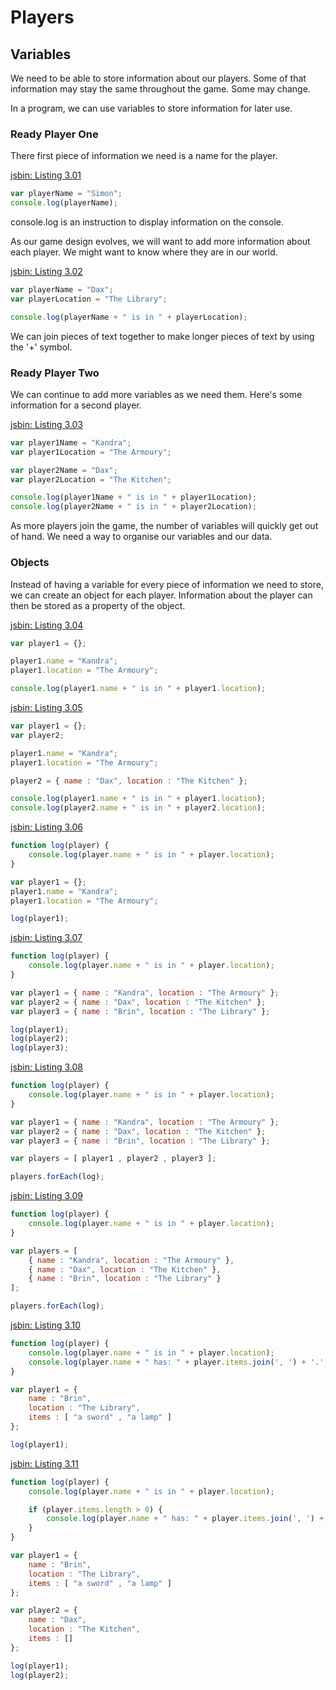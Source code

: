 # Players

## Variables

We need to be able to store information about our players. Some of that information may stay the same throughout the game. Some may change.

In a program, we can use variables to store information for later use.

### Ready Player One

There first piece of information we need is a name for the player.

[jsbin: Listing 3.01](http://jsbin.com/heniza/edit?js,console)
```javascript
var playerName = "Simon";
console.log(playerName);
```

console.log is an instruction to display information on the console.

As our game design evolves, we will want to add more information about each player. We might want to know where they are in our world.

[jsbin: Listing 3.02](http://jsbin.com/vofimi/edit?js,console)
```javascript
var playerName = "Dax";
var playerLocation = "The Library";

console.log(playerName + " is in " + playerLocation);
```

We can join pieces of text together to make longer pieces of text by using the '+' symbol.


### Ready Player Two

We can continue to add more variables as we need them. Here's some information for a second player.

[jsbin: Listing 3.03](http://jsbin.com/hotira/edit?js,console)
```javascript
var player1Name = "Kandra";
var player1Location = "The Armoury";

var player2Name = "Dax";
var player2Location = "The Kitchen";

console.log(player1Name + " is in " + player1Location);
console.log(player2Name + " is in " + player2Location);
```

As more players join the game, the number of variables will quickly get out of hand. We need a way to organise our variables and our data.


### Objects

Instead of having a variable for every piece of information we need to store, we can create an object for each player. Information about the player can then be stored as a property of the object.

[jsbin: Listing 3.04](http://jsbin.com/ficisa/edit?js,console)
```javascript
var player1 = {};

player1.name = "Kandra";
player1.location = "The Armoury";

console.log(player1.name + " is in " + player1.location);
```

[jsbin: Listing 3.05](http://jsbin.com/hakajo/edit?js,console)
```javascript
var player1 = {};
var player2;

player1.name = "Kandra";
player1.location = "The Armoury";

player2 = { name : "Dax", location : "The Kitchen" };

console.log(player1.name + " is in " + player1.location);
console.log(player2.name + " is in " + player2.location);
```

[jsbin: Listing 3.06](http://jsbin.com/caponu/edit?js,console)
```javascript
function log(player) {
    console.log(player.name + " is in " + player.location);
}

var player1 = {};
player1.name = "Kandra";
player1.location = "The Armoury";

log(player1);
```

[jsbin: Listing 3.07](http://jsbin.com/cuxava/edit?js,console)
```javascript
function log(player) {
    console.log(player.name + " is in " + player.location);
}

var player1 = { name : "Kandra", location : "The Armoury" };
var player2 = { name : "Dax", location : "The Kitchen" };
var player3 = { name : "Brin", location : "The Library" };

log(player1);
log(player2);
log(player3);
```

[jsbin: Listing 3.08](http://jsbin.com/kamiri/edit?js,console)
```javascript
function log(player) {
    console.log(player.name + " is in " + player.location);
}

var player1 = { name : "Kandra", location : "The Armoury" };
var player2 = { name : "Dax", location : "The Kitchen" };
var player3 = { name : "Brin", location : "The Library" };

var players = [ player1 , player2 , player3 ];

players.forEach(log);
```

[jsbin: Listing 3.09](http://jsbin.com/vojuli/edit?js,console)
```javascript
function log(player) {
    console.log(player.name + " is in " + player.location);
}

var players = [
    { name : "Kandra", location : "The Armoury" },
    { name : "Dax", location : "The Kitchen" },
    { name : "Brin", location : "The Library" }
];

players.forEach(log);
```

[jsbin: Listing 3.10](http://jsbin.com/mexene/edit?js,console)
```javascript
function log(player) {
    console.log(player.name + " is in " + player.location);
    console.log(player.name + " has: " + player.items.join(', ') + '.');
}

var player1 = {
    name : "Brin",
    location : "The Library",
    items : [ "a sword" , "a lamp" ]
};

log(player1);
```

[jsbin: Listing 3.11](http://jsbin.com/kidovo/edit?js,console)
```javascript
function log(player) {
    console.log(player.name + " is in " + player.location);

    if (player.items.length > 0) {
        console.log(player.name + " has: " + player.items.join(', ') + '.');
    }
}

var player1 = {
    name : "Brin",
    location : "The Library",
    items : [ "a sword" , "a lamp" ]
};

var player2 = {
    name : "Dax",
    location : "The Kitchen",
    items : []
};

log(player1);
log(player2);
```

